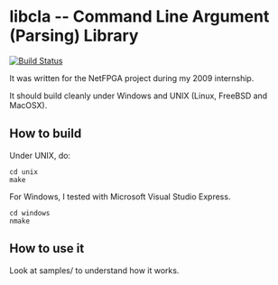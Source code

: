 libcla -- Command Line Argument (Parsing) Library
======

[![Build Status](https://travis-ci.org/wkoszek/libcla.svg?branch=master)](https://travis-ci.org/wkoszek/libcla)

It was written for the NetFPGA project during my 2009 internship.

It should build cleanly under Windows and UNIX (Linux, FreeBSD and MacOSX).

## How to build

Under UNIX, do:

	cd unix
	make

For Windows, I tested with Microsoft Visual Studio Express.

	cd windows
	nmake

## How to use it

Look at samples/ to understand how it works.
